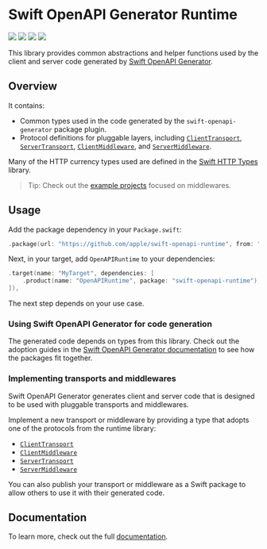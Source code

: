 # Swift OpenAPI Generator Runtime

[![](https://img.shields.io/badge/docc-read_documentation-blue)](https://swiftpackageindex.com/apple/swift-openapi-runtime/documentation)
[![](https://img.shields.io/github/v/release/apple/swift-openapi-runtime)](https://github.com/apple/swift-openapi-runtime/releases)
[![](https://img.shields.io/endpoint?url=https%3A%2F%2Fswiftpackageindex.com%2Fapi%2Fpackages%2Fapple%2Fswift-openapi-runtime%2Fbadge%3Ftype%3Dswift-versions)](https://swiftpackageindex.com/apple/swift-openapi-runtime)
[![](https://img.shields.io/endpoint?url=https%3A%2F%2Fswiftpackageindex.com%2Fapi%2Fpackages%2Fapple%2Fswift-openapi-runtime%2Fbadge%3Ftype%3Dplatforms)](https://swiftpackageindex.com/apple/swift-openapi-runtime)

This library provides common abstractions and helper functions used by the client and server code generated by [Swift OpenAPI Generator][0].

## Overview

It contains:
- Common types used in the code generated by the `swift-openapi-generator` package plugin.
- Protocol definitions for pluggable layers, including [`ClientTransport`](https://swiftpackageindex.com/apple/swift-openapi-runtime/documentation/openapiruntime/clienttransport), [`ServerTransport`](https://swiftpackageindex.com/apple/swift-openapi-runtime/documentation/openapiruntime/servertransport), [`ClientMiddleware`](https://swiftpackageindex.com/apple/swift-openapi-runtime/documentation/openapiruntime/clientmiddleware), and [`ServerMiddleware`](https://swiftpackageindex.com/apple/swift-openapi-runtime/documentation/openapiruntime/servermiddleware).

Many of the HTTP currency types used are defined in the [Swift HTTP Types](https://github.com/apple/swift-http-types) library.

> Tip: Check out the [example projects](https://swiftpackageindex.com/apple/swift-openapi-generator/documentation/swift-openapi-generator/checking-out-an-example-project) focused on middlewares.

## Usage

Add the package dependency in your `Package.swift`:

```swift
.package(url: "https://github.com/apple/swift-openapi-runtime", from: "1.0.0"),
```

Next, in your target, add `OpenAPIRuntime` to your dependencies:

```swift
.target(name: "MyTarget", dependencies: [
    .product(name: "OpenAPIRuntime", package: "swift-openapi-runtime"),
]),
```

The next step depends on your use case.

### Using Swift OpenAPI Generator for code generation

The generated code depends on types from this library. Check out the adoption guides in the [Swift OpenAPI Generator documentation][1] to see how the packages fit together.

### Implementing transports and middlewares

Swift OpenAPI Generator generates client and server code that is designed to be used with pluggable transports and middlewares.

Implement a new transport or middleware by providing a type that adopts one of the protocols from the runtime library:

* [`ClientTransport`](https://swiftpackageindex.com/apple/swift-openapi-runtime/documentation/openapiruntime/clienttransport)
* [`ClientMiddleware`](https://swiftpackageindex.com/apple/swift-openapi-runtime/documentation/openapiruntime/clientmiddleware)
* [`ServerTransport`](https://swiftpackageindex.com/apple/swift-openapi-runtime/documentation/openapiruntime/servertransport)
* [`ServerMiddleware`](https://swiftpackageindex.com/apple/swift-openapi-runtime/documentation/openapiruntime/servermiddleware)

You can also publish your transport or middleware as a Swift package to allow others to use it with their generated code.

## Documentation

To learn more, check out the full [documentation][2].

[0]: https://github.com/apple/swift-openapi-generator
[1]: https://swiftpackageindex.com/apple/swift-openapi-generator/documentation
[2]: https://swiftpackageindex.com/apple/swift-openapi-runtime/documentation

